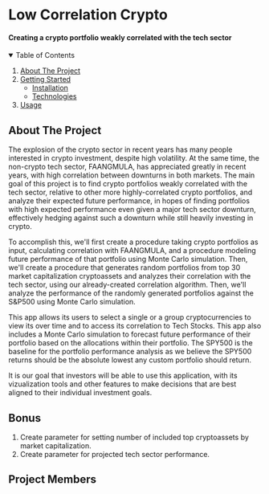 # Low Correlation Crypto
#### Creating a crypto portfolio weakly correlated with the tech sector

<!-- TABLE OF CONTENTS -->
<details open="open">
  <summary>Table of Contents</summary>
  <ol>
    <li>
      <a href="#about">About The Project</a>
      <ul>
      </ul>
    </li>
    <li>
      <a href="#getting-started">Getting Started</a>
      <ul>
        <li><a href="#installation">Installation</a></li>
        <li><a href="#technology">Technologies</a></li>
      </ul>
    </li>
    <li><a href="#usage">Usage</a></li>
  </ol>
</details>

## About The Project
The explosion of the crypto sector in recent years has many people interested in crypto investment, despite high volatility. At the same time, the non-crypto tech sector, FAANGMULA, has appreciated greatly in recent years, with high correlation between downturns in both markets. The main goal of this project is to find crypto portfolios weakly correlated with the tech sector, relative to other more highly-correlated crypto portfolios, and analyze their expected future performance, in hopes of finding portfolios with high expected performance even given a major tech sector downturn, effectively hedging against such a downturn while still heavily investing in crypto.

To accomplish this, we'll first create a procedure taking crypto portfolios as input, calculating correlation with FAANGMULA, and a procedure modeling future performance of that portfolio using Monte Carlo simulation. Then, we'll create a procedure that generates random portfolios from top 30 market capitalization cryptoassets and analyzes their correlation with the tech sector, using our already-created correlation algorithm. Then, we'll analyze the performance of the randomly generated portfolios against the S&P500 using Monte Carlo simulation.

This app allows its users to select a single or a group cryptocurrencies to view its over time and to access its correlation to Tech Stocks. This app also includes a Monte Carlo simulation to forecast future performance of their portfolio based on the allocations within their portfolio. The SPY500 is the baseline for the portfolio performance analysis as we believe the SPY500 returns should be the absolute lowest any custom portfolio should return. 

It is our goal that investors will be able to use this application, with its vizualization tools and other features to make decisions that are best aligned to their individual investment goals.

## Bonus

1. Create parameter for setting number of included top cryptoassets by market capitalization.
2. Create parameter for projected tech sector performance.

## Project Members
